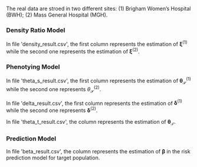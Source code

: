 The real data are stroed in two different sites: (1) Brigham Women’s Hospital (BWH); (2) Mass General Hospital (MGH).

### Density Ratio Model
In file 'density_result.csv', the first column represents the estimation of $\boldsymbol{\xi}^{(1)}$ while the second one represents the estimation of $\boldsymbol{\xi}^{(2)}$.

### Phenotying Model
In file 'theta_s_result.csv', the first column represents the estimation of $\boldsymbol\theta_\mathcal S^{(1)}$ while the second one represents $\theta^{(2)}_{\mathcal S}$.

In file 'delta_result.csv', the first column represents the estimation of $\boldsymbol{\delta}^{(1)}$ while the second one represents $\boldsymbol{\delta}^{(2)}$.

In file 'theta_t_result.csv', the column represents the estimation of $\boldsymbol{\theta}_{\mathcal{T}}$.

### Prediction Model
In file 'beta_result.csv', the column represents the estimation of $\boldsymbol{\beta}$ in the risk prediction model for target population.

